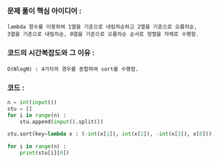### 문제 풀이 핵심 아이디어 :
    lambda 함수를 이용하여 1열을 기준으로 내림차순하고 2열을 기준으로 오름차순, 
    3열을 기준으로 내림차순, 0열을 기준으로 오름차순 순서로 정렬을 자체로 수행함.

### 코드의 시간복잡도와 그 이유 :
    O(NlogN) : 4가지의 경우를 종합하여 sort를 수행함. 

### 코드 :
```python
n = int(input())
stu = []
for i in range(n) :
    stu.append(input().split())

stu.sort(key=lambda x : (-int(x[1]), int(x[2]), -int(x[3]), x[0]))

for i in range(n) :
    print(stu[i][0])
```